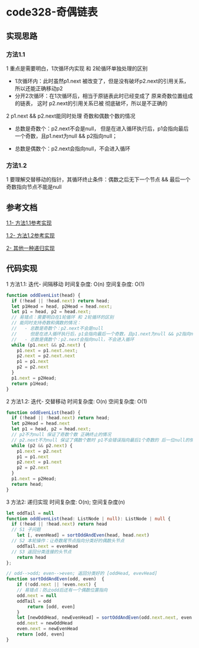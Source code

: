 # code328-奇偶链表

## 实现思路

### 方法1.1

1 重点是需要明白，1次循环内实现 和 2轮循环单独处理的区别
  - 1次循环内：此时虽然p1.next 被改变了，但是没有破坏p2.next的引用关系，所以还能正确移动p2
  - 分开2次循环：在1次循环后，相当于原链表此时已经变成了 原来奇数位置组成的链表，
    这时 p2.next的引用关系已被 彻底破坏，所以是不正确的

2 p1.next && p2.next能同时处理 奇数和偶数个数的情况
  - 总数是奇数个：p2.next不会是null，
    但是在进入循环执行后，p1会指向最后一个奇数，且p1.next为null && p2指向null；
  
  - 总数是偶数个：p2.next会指向null，不会进入循环


### 方法1.2

1 要理解交替移动的指针，其循环终止条件：偶数之后无下一个节点 && 最后一个奇数指向节点不能是null


## 参考文档

[1.1- 方法1.1参考实现](https://leetcode.cn/problems/odd-even-linked-list/solutions/224309/zui-po-su-de-xiang-fa-dai-ma-zhu-shi-fei-chang-xia/)

[1.2- 方法1.2参考实现](https://leetcode.cn/problems/odd-even-linked-list/solution/shou-hua-tu-jie-328qi-ou-lian-biao-odd-even-linked/)

[2- 其他一种递归实现](https://leetcode.cn/problems/odd-even-linked-list/solution/qi-ou-lian-biao-java-di-gui-jie-fa-by-cthitting/)



## 代码实现

1 方法1.1: 迭代- 间隔移动  时间复杂度: O(n)  空间复杂度: O(1)

```ts
function oddEvenList(head) {
  if (!head || !head.next) return head;
  let p1Head = head, p2Head = head.next;
  let p1 = head, p2 = head.next;
  // 易错点：需要明白在1轮循环 和 2轮循环的区别
  // 能同时支持奇数和偶数的情况：
  //   - 总数是奇数个：p2.next不会是null
  //     但是在进入循环执行后，p1会指向最后一个奇数，且p1.next为null && p2指向null；
  //   - 总数是偶数个：p2.next会指向null，不会进入循环
  while (p1.next && p2.next) {
    p1.next = p1.next.next;
    p2.next = p2.next.next
    p1 = p1.next
    p2 = p2.next
  }
  p1.next = p2Head;
  return p1Head;
}
```


2 方法1.2: 迭代- 交替移动  时间复杂度: O(n)  空间复杂度: O(1)

```ts
function oddEvenList(head) {
  if (!head || !head.next) return head;
  let p2Head = head.next
  let p1 = head, p2 = head.next;
  // p2不为null 保证了奇数个数 正确终止的情况
  // p2.next不为null 保证了偶数个数时 p1不会错误指向最后1个奇数的 后一位null的情况
  while (p2 && p2.next) {
    p1.next = p2.next
    p1 = p1.next
    p2.next = p1.next
    p2 = p2.next
  }
  p1.next = p2Head;
  return head;
}
```


3 方法2: 递归实现  时间复杂度: O(n);  空间复杂度(n)

```ts
let oddTail = null
function oddEvenList(head: ListNode | null): ListNode | null {
  if (!head || !head.next) return head
  // S1 子问题
	let [, evenHead] = sortOddAndEven(head, head.next)
  // S2 本轮操作：让奇数尾节点指向分类好的偶数头节点
	oddTail.next = evenHead
  // S3 返回分类连接的头节点
	return head
};

// odd-->odd; even-->even; 返回分类好的 [oddHead, evevHead]
function sortOddAndEven(odd, even)  {
	if (!odd.next || !even.next) {
    // 易错点：防止odd后还有一个偶数位置指向
    odd.next = null
    oddTail = odd
		return [odd, even]
	}
	let [newOddHead, newEvenHead] = sortOddAndEven(odd.next.next, even.next.next)
	odd.next = newOddHead
	even.next = newEvenHead
	return [odd, even]
}
```